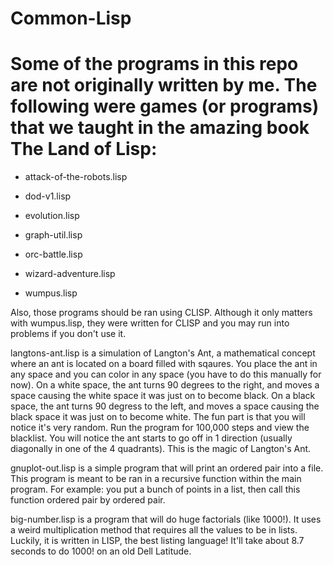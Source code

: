 # Common-Lisp

# Some of the programs in this repo are not originally written by me. The following were games (or programs) that we taught in the amazing book The Land of Lisp:

* attack-of-the-robots.lisp

* dod-v1.lisp

* evolution.lisp

* graph-util.lisp

* orc-battle.lisp

* wizard-adventure.lisp

* wumpus.lisp

Also, those programs should be ran using CLISP. Although it only matters with wumpus.lisp, they were written for CLISP and you may run into problems if you don't use it.

langtons-ant.lisp is a simulation of Langton's Ant, a mathematical concept where an ant is located on a board filled with sqaures. You place the ant in any space and you can color in any space (you have to do this manually for now). On a white space, the ant turns 90 degrees to the right, and moves a space causing the white space it was just on to become black. On a black space, the ant turns 90 degress to the left, and moves a space causing the black space it was just on to become white. The fun part is that you will notice it's very random. Run the program for 100,000 steps and view the blacklist. You will notice the ant starts to go off in 1 direction (usually diagonally in one of the 4 quadrants). This is the magic of Langton's Ant. 

gnuplot-out.lisp is a simple program that will print an ordered pair into a file. This program is meant to be ran in a recursive function within the main program. For example: you put a bunch of points in a list, then call this function ordered pair by ordered pair.

big-number.lisp is a program that will do huge factorials (like 1000!). It uses a weird multiplication method that requires all the values to be in lists. Luckily, it is written in LISP, the best listing language! It'll take about 8.7 seconds to do 1000! on an old Dell Latitude. 
